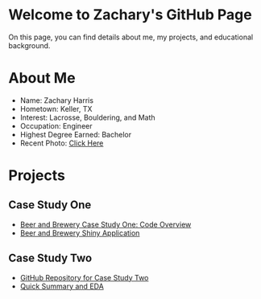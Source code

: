 # Welcome to Zachary's GitHub Page


On this page, you can find details about me, my projects, and educational background.

# About Me

- Name: Zachary Harris
- Hometown: Keller, TX
- Interest: Lacrosse, Bouldering, and Math
- Occupation: Engineer
- Highest Degree Earned: Bachelor
- Recent Photo: [Click Here](IMG_8685.jpeg)


# Projects
## Case Study One ##
- [Beer and Brewery Case Study One: Code Overview](Beer-Study.html)
- [Beer and Brewery Shiny Application](https://zhshiny.shinyapps.io/IBUs/?_ga=2.4535923.1196131686.1626202796-1075673823.1626202796)

## Case Study Two ##
- [GitHub Repository for Case Study Two](https://github.com/zharris1/Case_Study_2)
- [Quick Summary and EDA](https://github.com/zharris1/zharris1.github.io/blob/f08cc14dd93f32c27ab08c761d2fadd5dffbea88/Case%20Study%20Two_%20Exploratory%20Data%20Analysis%20Report.html)



